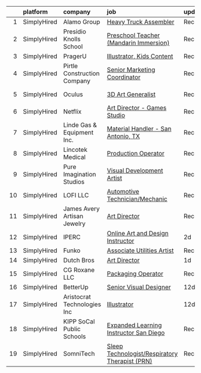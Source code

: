 

|    | platform    | company                     | job                                                                                                                                                   | update_time   | location                     |
|---:|:------------|:----------------------------|:------------------------------------------------------------------------------------------------------------------------------------------------------|:--------------|:-----------------------------|
|  1 | SimplyHired | Alamo Group                 | [Heavy Truck Assembler](https://www.simplyhired.com/job/S2Drev6C-qYLUvn2ig0FVZK10ScrctYd3RFP4tErgxqnLgWfIYuO6w?q=visual+art)                          | Recently      | Mukwonago, WI                |
|  2 | SimplyHired | Presidio Knolls School      | [Preschool Teacher (Mandarin Immersion)](https://www.simplyhired.com/job/TjDR0_5unIGKiJo-VCj6ZfKTn2Zk-R2QpynsSU9VPawpL7Qd-MN3Cw?q=visual+art)         | Recently      | San Francisco, CA            |
|  3 | SimplyHired | PragerU                     | [Illustrator, Kids Content](https://www.simplyhired.com/job/yXEGnjACEBuTiDOPGdCDIcSFRxuep5nGreOf2k_NUgYGM1XgElQzbA?q=visual+art)                      | Recently      | Los Angeles, CA              |
|  4 | SimplyHired | Pirtle Construction Company | [Senior Marketing Coordinator](https://www.simplyhired.com/job/TEUcflZaEukF8Mqv7UUPoUXyQaVpkWqzk2xSDhaWfU1hx6zIOrSXiQ?q=visual+art)                   | Recently      | Fort Lauderdale, FL          |
|  5 | SimplyHired | Oculus                      | [3D Art Generalist](https://www.simplyhired.com/job/je0u3b9g8nV9DnO3K-aE3a3L3MWK_JcqtTRaFwxslc5IFNxzn_ndrA?q=visual+art)                              | Recently      | Remote +2 locations          |
|  6 | SimplyHired | Netflix                     | [Art Director - Games Studio](https://www.simplyhired.com/job/5eUCCbWU7rSYdv9_4KZ_18e9nOt5ySi9jLB4ih89nXGeF0yvoDr6uw?q=visual+art)                    | Recently      | Remote +1 location           |
|  7 | SimplyHired | Linde Gas & Equipment Inc.  | [Material Handler - San Antonio, TX](https://www.simplyhired.com/job/1YtWH2qDg383o7bei_aROIq-VwBGmDDIsqs3LBWGHSXzf7pcJisfsQ?q=visual+art)             | Recently      | San Antonio, TX +5 locations |
|  8 | SimplyHired | Lincotek Medical            | [Production Operator](https://www.simplyhired.com/job/9za2pjRV09m-5iv9gHfX0AxJrmkc9FjUSwHT46v3qWWG2XRXxTO-Mg?q=visual+art)                            | Recently      | Molalla, OR                  |
|  9 | SimplyHired | Pure Imagination Studios    | [Visual Development Artist](https://www.simplyhired.com/job/u3Ce0qDkoB4jPujFyWA_pOjySvkBJ7SmBclJFkATwkjx3a0XU_1R2g?q=visual+art)                      | Recently      | Rochester, NY +1 location    |
| 10 | SimplyHired | LOFI LLC                    | [Automotive Technician/Mechanic](https://www.simplyhired.com/job/6KPmJ0c4_B2H9NItdn2r2YutT9NbhND0cuHRI6c9HuIgBNpfeS8Jnw?q=visual+art)                 | Recently      | Corpus Christi, TX           |
| 11 | SimplyHired | James Avery Artisan Jewelry | [Art Director](https://www.simplyhired.com/job/4PUrtRXYXxBCMl7tNG04U9YZy4FDdsOs9jmJDUI9St3MF4XynIMPDA?q=visual+art)                                   | Recently      | Kerrville, TX                |
| 12 | SimplyHired | IPERC                       | [Online Art and Design Instructor](https://www.simplyhired.com/job/LbotYS3O4soYqDenWetbRaJ3BpRVDuoZH9YLVwwNwS01oLb66t8RKw?q=visual+art)               | 2d            | Remote                       |
| 13 | SimplyHired | Funko                       | [Associate Utilities Artist](https://www.simplyhired.com/job/ONW0Hr0dTWlB3I_4wiig-Jh-QhFr9IE40JQcUhgpx-yWFMq1hqpJ4w?q=visual+art)                     | Recently      | Remote                       |
| 14 | SimplyHired | Dutch Bros                  | [Art Director](https://www.simplyhired.com/job/Dh9_sSFa0MDzQtnzy1ZLPPahm_yz1i0OATr2Q809ZMeiQfMpiCzi7w?q=visual+art)                                   | 1d            | Grants Pass, OR              |
| 15 | SimplyHired | CG Roxane LLC               | [Packaging Operator](https://www.simplyhired.com/job/qYC_H8ucjUBDx2U5XqEy9uFVGB6XQvQ4uweb72XrMbOR5D8gzzB7Kw?q=visual+art)                             | Recently      | Moultonborough, NH           |
| 16 | SimplyHired | BetterUp                    | [Senior Visual Designer](https://www.simplyhired.com/job/TgH0XynelgsrORge1VDxNkrzxOU6KqmcBb-pJ61EMHwwwwGpeIxC4w?q=visual+art)                         | 12d           | Austin, TX                   |
| 17 | SimplyHired | Aristocrat Technologies Inc | [Illustrator](https://www.simplyhired.com/job/hD8y-KSC9cpVc8Q8PGeM9aZM5kbUtFncLB_Y58sawYVe4Utnsxtmdw?q=visual+art)                                    | 12d           | Atlanta, GA                  |
| 18 | SimplyHired | KIPP SoCal Public Schools   | [Expanded Learning Instructor San Diego](https://www.simplyhired.com/job/3JsjJzMhGivLzBAETxLC3rWOdCvAr1BdcW9RJs1m5hrwjys1XpckEA?q=visual+art)         | Recently      | Los Angeles, CA              |
| 19 | SimplyHired | SomniTech                   | [Sleep Technologist/Respiratory Therapist (PRN)](https://www.simplyhired.com/job/th6T_upeQbTo2aL7p_BPnGznKFrOZV9nPVRdPixftU9sjAYxUgVnMA?q=visual+art) | Recently      | Sioux Falls, SD              |